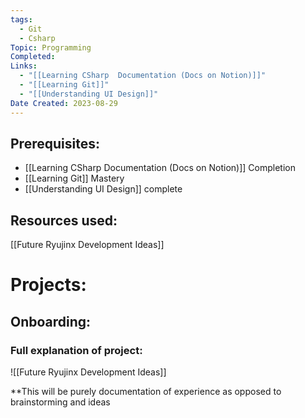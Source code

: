 ```yaml
---
tags:
  - Git
  - Csharp
Topic: Programming
Completed: 
Links:
  - "[[Learning CSharp  Documentation (Docs on Notion)]]"
  - "[[Learning Git]]"
  - "[[Understanding UI Design]]"
Date Created: 2023-08-29
---
```



## Prerequisites:
- [[Learning CSharp  Documentation (Docs on Notion)]] Completion 
- [[Learning Git]] Mastery
- [[Understanding UI Design]] complete

## Resources used:
[[Future Ryujinx Development Ideas]]

# Projects:
## Onboarding:

### Full explanation of project:	

![[Future Ryujinx Development Ideas]]


**This will be purely documentation of experience as opposed to brainstorming and ideas 

